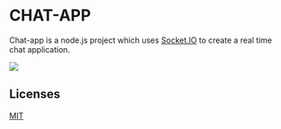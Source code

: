 # CHAT-APP

Chat-app is a node.js project which uses [Socket.IO](https://socket.io/) to create a real time chat application.

![](sreenshot.png)

## Licenses

[MIT](https://choosealicense.com/licenses/mit/)
